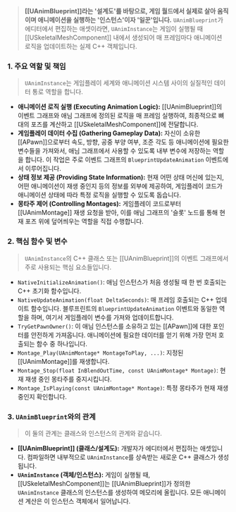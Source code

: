 > **[[UAnimBlueprint]]라는 '설계도'를 바탕으로, 게임 월드에서 실제로 살아 움직이며 애니메이션을 실행하는 '인스턴스'이자 '일꾼'입니다.** `UAnimBlueprint`가 에디터에서 편집하는 애셋이라면, `UAnimInstance`는 게임이 실행될 때 [[USkeletalMeshComponent]] 내에서 생성되어 매 프레임마다 애니메이션 로직을 업데이트하는 실제 C++ 객체입니다.

### **1. 주요 역할 및 책임**
> `UAnimInstance`는 게임플레이 세계와 애니메이션 시스템 사이의 실질적인 데이터 통로 역할을 합니다.
* **애니메이션 로직 실행 (Executing Animation Logic):**
    [[UAnimBlueprint]]의 이벤트 그래프와 애님 그래프에 정의된 로직을 매 프레임 실행하여, 최종적으로 뼈대의 포즈를 계산하고 [[USkeletalMeshComponent]]에 전달합니다.
* **게임플레이 데이터 수집 (Gathering Gameplay Data):**
    자신이 소유한 [[APawn]]으로부터 속도, 방향, 공중 부양 여부, 조준 각도 등 애니메이션에 필요한 변수들을 가져와서, 애님 그래프에서 사용할 수 있도록 내부 변수에 저장하는 역할을 합니다. 이 작업은 주로 이벤트 그래프의 `BlueprintUpdateAnimation` 이벤트에서 이루어집니다.
* **상태 정보 제공 (Providing State Information):**
    현재 어떤 상태 머신에 있는지, 어떤 애니메이션이 재생 중인지 등의 정보를 외부에 제공하여, 게임플레이 코드가 애니메이션 상태에 따라 특정 로직을 실행할 수 있도록 돕습니다.
* **몽타주 제어 (Controlling Montages):**
    게임플레이 코드로부터 [[UAnimMontage]] 재생 요청을 받아, 이를 애님 그래프의 '슬롯' 노드를 통해 현재 포즈 위에 덮어씌우는 역할을 직접 수행합니다.

### **2. 핵심 함수 및 변수**
> `UAnimInstance`의 C++ 클래스 또는 [[UAnimBlueprint]]의 이벤트 그래프에서 주로 사용되는 핵심 요소들입니다.
* `NativeInitializeAnimation()`:
    애님 인스턴스가 처음 생성될 때 한 번 호출되는 C++ 초기화 함수입니다.
* `NativeUpdateAnimation(float DeltaSeconds)`:
    매 프레임 호출되는 C++ 업데이트 함수입니다. 블루프린트의 `BlueprintUpdateAnimation` 이벤트와 동일한 역할을 하며, 여기서 게임플레이 변수를 가져와 업데이트합니다.
* `TryGetPawnOwner()`:
    이 애님 인스턴스를 소유하고 있는 [[APawn]]에 대한 포인터를 안전하게 가져옵니다. 애니메이션에 필요한 데이터를 얻기 위해 가장 먼저 호출되는 함수 중 하나입니다.
* `Montage_Play(UAnimMontage* MontageToPlay, ...)`:
    지정된 [[UAnimMontage]]를 재생합니다.
* `Montage_Stop(float InBlendOutTime, const UAnimMontage* Montage)`:
    현재 재생 중인 몽타주를 중지시킵니다.
* `Montage_IsPlaying(const UAnimMontage* Montage)`:
    특정 몽타주가 현재 재생 중인지 확인합니다.

### **3. `UAnimBlueprint`와의 관계**
> 이 둘의 관계는 클래스와 인스턴스의 관계와 같습니다.
* **[[UAnimBlueprint]] (클래스/설계도):**
    개발자가 에디터에서 편집하는 애셋입니다. 컴파일하면 내부적으로 `UAnimInstance`를 상속받는 새로운 C++ 클래스가 생성됩니다.
* **`UAnimInstance` (객체/인스턴스):**
    게임이 실행될 때, [[USkeletalMeshComponent]]는 [[UAnimBlueprint]]가 정의한 `UAnimInstance` 클래스의 인스턴스를 생성하여 메모리에 올립니다. 모든 애니메이션 계산은 이 인스턴스 객체에서 일어납니다.

